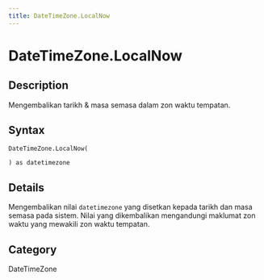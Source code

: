 ```yaml
---
title: DateTimeZone.LocalNow
---
```


# DateTimeZone.LocalNow


## Description

Mengembalikan tarikh &amp; masa semasa dalam zon waktu tempatan.


## Syntax

```powerquery
DateTimeZone.LocalNow(

) as datetimezone
```


## Details

Mengembalikan nilai <code>datetimezone</code> yang disetkan kepada tarikh dan masa semasa pada sistem.     Nilai yang dikembalikan mengandungi maklumat zon waktu yang mewakili zon waktu tempatan.



## Category
DateTimeZone
